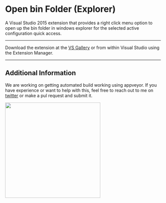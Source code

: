# Open bin Folder (Explorer)
A Visual Studio 2015 extension that provides a right click menu 
option to open up the bin folder in windows explorer for the selected 
active configuration quick access.

---

Download the extension at the
[VS Gallery](https://visualstudiogallery.msdn.microsoft.com/d7c10a53-b3d9-4e8d-9538-88d452da6c07)
or from within Visual Studio using the Extension Manager.

---
## Additional Information
We are working on getting automated build working using appveyor. If you have experience
or want to help with this, feel free to reach out to me on [twitter](http://twitter.com/johnmcbride)
or make a pul request and submit it.

<img src="https://github.com/johnmcbride/OpenBinFolder-VSExtension/blob/master/OpenBinFolder/images/openbin_rightclickmenu.png" width="308">
